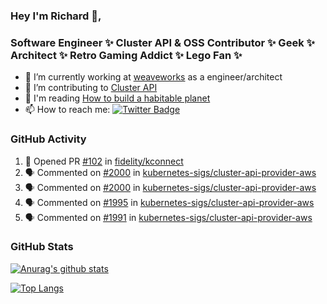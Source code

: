 ### Hey I'm Richard 👋, 

<h3 align="left">Software Engineer ✨ Cluster API & OSS Contributor ✨ Geek ✨ Architect ✨ Retro Gaming Addict ✨ Lego Fan ✨</h3>

- 🔭 I’m currently working at [weaveworks](https://github.com/weaveworks) as a engineer/architect
- 👯 I’m contributing to [Cluster API](https://github.com/kubernetes-sigs/cluster-api-provider-aws/pulls?q=is%3Aissue+is%3Apr+author%3Arichardcase+)
- 💬 I'm reading [How to build a habitable planet](https://www.amazon.co.uk/How-Build-Habitable-Planet-Humankind/dp/0691140065)
- 📫 How to reach me: [![Twitter Badge](https://img.shields.io/badge/-@fruit_case-00acee?style=flat&logo=Twitter&logoColor=white)](https://twitter.com/intent/follow?screen_name=fruit_case "Follow on Twitter")

### GitHub Activity 

<!--START_SECTION:activity-->
1. 💪 Opened PR [#102](https://github.com/fidelity/kconnect/pull/102) in [fidelity/kconnect](https://github.com/fidelity/kconnect)
2. 🗣 Commented on [#2000](https://github.com/kubernetes-sigs/cluster-api-provider-aws/issues/2000) in [kubernetes-sigs/cluster-api-provider-aws](https://github.com/kubernetes-sigs/cluster-api-provider-aws)
3. 🗣 Commented on [#2000](https://github.com/kubernetes-sigs/cluster-api-provider-aws/issues/2000) in [kubernetes-sigs/cluster-api-provider-aws](https://github.com/kubernetes-sigs/cluster-api-provider-aws)
4. 🗣 Commented on [#1995](https://github.com/kubernetes-sigs/cluster-api-provider-aws/issues/1995) in [kubernetes-sigs/cluster-api-provider-aws](https://github.com/kubernetes-sigs/cluster-api-provider-aws)
5. 🗣 Commented on [#1991](https://github.com/kubernetes-sigs/cluster-api-provider-aws/issues/1991) in [kubernetes-sigs/cluster-api-provider-aws](https://github.com/kubernetes-sigs/cluster-api-provider-aws)
<!--END_SECTION:activity-->

### GitHub Stats

[![Anurag's github stats](https://github-readme-stats.vercel.app/api?username=richardcase&count_private=true&show_icons=true)](https://github.com/anuraghazra/github-readme-stats)

[![Top Langs](https://github-readme-stats.vercel.app/api/top-langs/?username=richardcase&hide=html&layout=compact)](https://github.com/anuraghazra/github-readme-stats)

